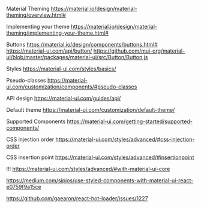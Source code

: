 Material Theming
https://material.io/design/material-theming/overview.html#

Implementing your theme
https://material.io/design/material-theming/implementing-your-theme.html#

Buttons
https://material.io/design/components/buttons.html#
https://material-ui.com/api/button/
https://github.com/mui-org/material-ui/blob/master/packages/material-ui/src/Button/Button.js

Styles
https://material-ui.com/styles/basics/

Pseudo-classes
https://material-ui.com/customization/components/#pseudo-classes

API design
https://material-ui.com/guides/api/

Default theme
https://material-ui.com/customization/default-theme/

Supported Components
https://material-ui.com/getting-started/supported-components/

CSS injection order
https://material-ui.com/styles/advanced/#css-injection-order

CSS insertion point
https://material-ui.com/styles/advanced/#insertionpoint

!!!
https://material-ui.com/styles/advanced/#with-material-ui-core

https://medium.com/sipios/use-styled-components-with-material-ui-react-e0759f9a15ce

https://github.com/gaearon/react-hot-loader/issues/1227
